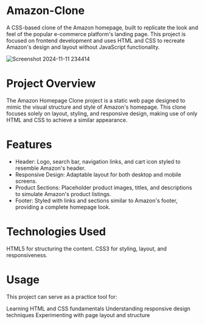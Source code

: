# Amazon-Clone
A CSS-based clone of the Amazon homepage, built to replicate the look and feel of the popular e-commerce platform's landing page. This project is focused on frontend development and uses HTML and CSS to recreate Amazon's design and layout without JavaScript functionality.

![Screenshot 2024-11-11 234414](https://github.com/user-attachments/assets/46a771b4-0eea-4894-ab31-3fe5fb6029c6)

# Project Overview
The Amazon Homepage Clone project is a static web page designed to mimic the visual structure and style of Amazon's homepage. This clone focuses solely on layout, styling, and responsive design, making use of only HTML and CSS to achieve a similar appearance.

# Features
* Header: Logo, search bar, navigation links, and cart icon styled to resemble Amazon's header.
* Responsive Design: Adaptable layout for both desktop and mobile screens.
* Product Sections: Placeholder product images, titles, and descriptions to simulate Amazon's product listings.
* Footer: Styled with links and sections similar to Amazon's footer, providing a complete homepage look.

# Technologies Used
HTML5 for structuring the content.
CSS3 for styling, layout, and responsiveness.

# Usage
This project can serve as a practice tool for:

Learning HTML and CSS fundamentals
Understanding responsive design techniques
Experimenting with page layout and structure
